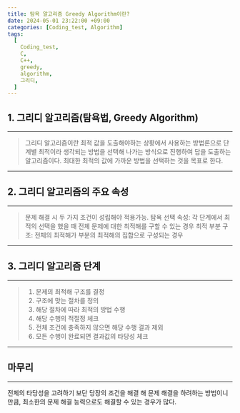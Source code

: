 ```yaml
---
title: 탐욕 알고리즘 Greedy Algorithm이란?
date: 2024-05-01 23:22:00 +09:00
categories: [Coding_test, Algorithm]
tags:
  [
    Coding_test,
    C,
    C++,
    greedy,
    algorithm,
    그리디,
  ]
---
```


## 1. 그리디 알고리즘(탐욕법, Greedy Algorithm)

---
> 그리디 알고리즘이란 최적 값을 도출해야하는 상황에서 사용하는 방법론으로
단계별 최적이라 생각되는 방법을 선택해 나가는 방식으로 진행하여 답을 도출하는 알고리즘이다. 최대한 최적의 값에 가까운 방법을 선택하는 것을 목표로 한다.

---

## 2. 그리디 알고리즘의 주요 속성

---
> 문제 해결 시 두 가지 조건이 성립해야 적용가능.
> 탐욕 선택 속성: 각 단계에서 최적의 선택을 했을 때 전체 문제에 대한 최적해를 구할 수 있는 경우
> 최적 부분 구조: 전체의 최적해가 부분의 최적해의 집합으로 구성되는 경우

---

## 3. 그리디 알고리즘 단계
---
> 1. 문제의 최적해 구조를 결정
> 2. 구조에 맞는 절차를 정의
> 3. 해당 절차에 따라 최적의 방법 수행
> 4. 해당 수행의 적절정 체크
> 5. 전체 조건에 충족하지 않으면 해당 수행 결과 제외
> 6. 모든 수행이 완료되면 결과값의 타당성 체크

---

## 마무리
---
전체의 타당성을 고려하기 보단 당장의 조건을 해결 해 문제 해결을 하려하는 방법이니만큼, 최소한의 문제 해결 능력으로도 해결할 수 있는 경우가 많다.